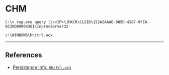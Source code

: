 # CHM

```
C:\> reg.exe query [\\<IP>\]HKCR\CLSID\{52A2AAAE-085D-4187-97EA-8C30DB990436}\InprocServer32

c:\WINDOWS\hhctrl.ocx
```

---
## References

- [Persistence Info: `hhctrl.ocx`](https://persistence-info.github.io/Data/hhctrl.html)